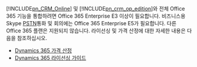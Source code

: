[!INCLUDE[pn_CRM_Online](pn-crm-online.md)] 및 [!INCLUDE[pn_crm_op_edition](pn-crm-onprem.md)]와 전체 Office 365 기능을 통합하려면 Office 365 Enterprise E3 이상이 필요합니다. 비즈니스용 Skype [PSTN](https://support.office.com/article/What-is-PSTN-calling-3dc773b9-95e0-4448-b2f1-887c54022429)통화 및 회의에는 Office 365 Enterprise E5가 필요합니다. 다른 Office 365 플랜은 지원되지 않습니다. 라이선싱 및 가격 산정에 대한 자세한 내용은 다음을 참조하십시오.     

- [Dynamics 365 가격 산정](https://www.microsoft.com/dynamics365/pricing)<br>
- [Dynamics 365 라이선싱 가이드](https://go.microsoft.com/fwlink/?LinkId=866544)
